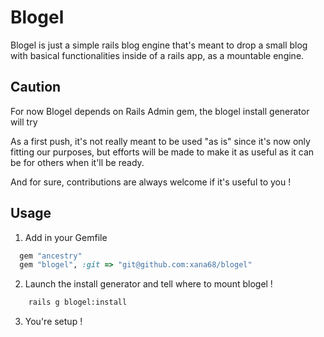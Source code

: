 # Blogel

Blogel is just a simple rails blog engine that's meant to drop a small blog with basical functionalities inside of a rails app, as a mountable engine.

## Caution

For now Blogel depends on Rails Admin gem, the blogel install generator will try

As a first push, it's not really meant to be used "as is" since it's now only fitting our purposes, but efforts will be made to make it as useful as it can be for others when it'll be ready.

And for sure, contributions are always welcome if it's useful to you !

## Usage

1. Add in your Gemfile

```ruby
  gem "ancestry"
  gem "blogel", :git => "git@github.com:xana68/blogel"
```

2. Launch the install generator and tell where to mount blogel !

```bash
	rails g blogel:install
```

3. You're setup !